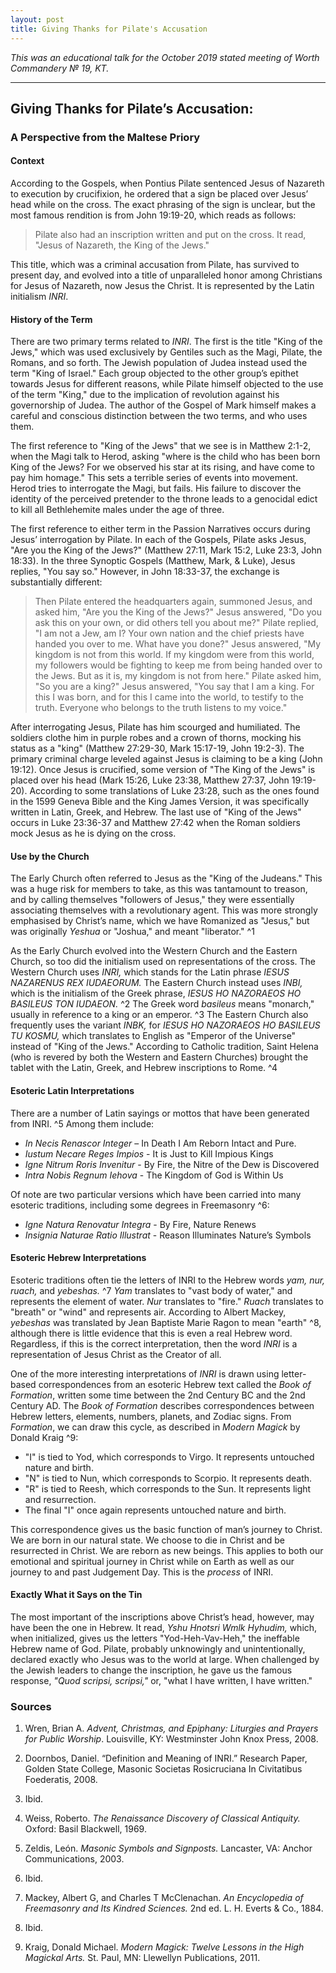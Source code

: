 ```yaml
---
layout: post
title: Giving Thanks for Pilate's Accusation
---
```


*This was an educational talk for the October 2019 stated meeting of Worth Commandery № 19, KT.*

* * *

## Giving Thanks for Pilate’s Accusation:
### A Perspective from the Maltese Priory

#### Context

According to the Gospels, when Pontius Pilate sentenced Jesus of Nazareth to execution by crucifixion, he ordered that a sign be placed over Jesus’ head while on the cross. The exact phrasing of the sign is unclear, but the most famous rendition is from John 19:19-20, which reads as follows:

> Pilate also had an inscription written and put on the cross. It read, "Jesus of Nazareth, the King of the Jews."

This title, which was a criminal accusation from Pilate, has survived to present day, and evolved into a title of unparalleled honor among Christians for Jesus of Nazareth, now Jesus the Christ. It is represented by the Latin initialism *INRI*.

#### History of the Term

There are two primary terms related to *INRI*. The first is the title "King of the Jews," which was used exclusively by Gentiles such as the Magi, Pilate, the Romans, and so forth. The Jewish population of Judea instead used the term "King of Israel." Each group objected to the other group’s epithet towards Jesus for different reasons, while Pilate himself objected to the use of the term "King," due to the implication of revolution against his governorship of Judea. The author of the Gospel of Mark himself makes a careful and conscious distinction between the two terms, and who uses them.

The first reference to "King of the Jews" that we see is in Matthew 2:1-2, when the Magi talk to Herod, asking "where is the child who has been born King of the Jews? For we observed his star at its rising, and have come to pay him homage." This sets a terrible series of events into movement. Herod tries to interrogate the Magi, but fails. His failure to discover the identity of the perceived pretender to the throne leads to a genocidal edict to kill all Bethlehemite males under the age of three.

The first reference to either term in the Passion Narratives occurs during Jesus’ interrogation by Pilate. In each of the Gospels, Pilate asks Jesus, "Are you the King of the Jews?" (Matthew 27:11, Mark 15:2, Luke 23:3, John 18:33). In the three Synoptic Gospels (Matthew, Mark, & Luke), Jesus replies, "You say so." However, in John 18:33-37, the exchange is substantially different:

> Then Pilate entered the headquarters again, summoned Jesus, and asked him, "Are you the King of the Jews?" Jesus answered, "Do you ask this on your own, or did others tell you about me?" Pilate replied, "I am not a Jew, am I? Your own nation and the chief priests have handed you over to me. What have you done?" Jesus answered, "My kingdom is not from this world. If my kingdom were from this world, my followers would be fighting to keep me from being handed over to the Jews. But as it is, my kingdom is not from here." Pilate asked him, "So you are a king?" Jesus answered, "You say that I am a king. For this I was born, and for this I came into the world, to testify to the truth. Everyone who belongs to the truth listens to my voice."

After interrogating Jesus, Pilate has him scourged and humiliated. The soldiers clothe him in purple robes and a crown of thorns, mocking his status as a "king" (Matthew 27:29-30, Mark 15:17-19, John 19:2-3). The primary criminal charge leveled against Jesus is claiming to be a king (John 19:12). Once Jesus is crucified, some version of "The King of the Jews" is placed over his head (Mark 15:26, Luke 23:38, Matthew 27:37, John 19:19-20). According to some translations of Luke 23:28, such as the ones found in the 1599 Geneva Bible and the King James Version, it was specifically written in Latin, Greek, and Hebrew. The last use of "King of the Jews" occurs in Luke 23:36-37 and Matthew 27:42 when the Roman soldiers mock Jesus as he is dying on the cross.

#### Use by the Church

The Early Church often referred to Jesus as the "King of the Judeans." This was a huge risk for members to take, as this was tantamount to treason, and by calling themselves "followers of Jesus," they were essentially associating themselves with a revolutionary agent. This was more strongly emphasised by Christ’s name, which we have Romanized as "Jesus," but was originally *Yeshua* or "Joshua," and meant "liberator." ^1

As the Early Church evolved into the Western Church and the Eastern Church, so too did the initialism used on representations of the cross. The Western Church uses *INRI,* which stands for the Latin phrase *IESUS NAZARENUS REX IUDAEORUM.* The Eastern Church instead uses *INBI,* which is the initialism of the Greek phrase, *IESUS HO NAZORAEOS HO BASILEUS TON IUDAEON.* ^2 The Greek word *basileus* means "monarch," usually in reference to a king or an emperor. ^3 The Eastern Church also frequently uses the variant *INBK,* for *IESUS HO NAZORAEOS HO BASILEUS TU KOSMU,* which translates to English as "Emperor of the Universe" instead of "King of the Jews." According to Catholic tradition, Saint Helena (who is revered by both the Western and Eastern Churches) brought the tablet with the Latin, Greek, and Hebrew inscriptions to Rome. ^4

#### Esoteric Latin Interpretations

There are a number of Latin sayings or mottos that have been generated from INRI. ^5 Among them include:
* *In Necis Renascor Integer* – In Death I Am Reborn Intact and Pure. 
* *Iustum Necare Reges Impios* - It is Just to Kill Impious Kings
* *Igne Nitrum Roris Invenitur* - By Fire, the Nitre of the Dew is Discovered
* *Intra Nobis Regnum Iehova* - The Kingdom of God is Within Us 

Of note are two particular versions which have been carried into many esoteric traditions, including some degrees in Freemasonry ^6:
* *Igne Natura Renovatur Integra* - By Fire, Nature Renews
* *Insignia Naturae Ratio Illustrat* -  Reason Illuminates Nature’s Symbols  

#### Esoteric Hebrew Interpretations

Esoteric traditions often tie the letters of INRI to the Hebrew words *yam,* *nur,* *ruach,* and *yebeshas.* ^7 *Yam* translates to "vast body of water," and represents the element of water. *Nur* translates to "fire." *Ruach* translates to "breath" or "wind" and represents air. According to Albert Mackey, *yebeshas* was translated by Jean Baptiste Marie Ragon to mean "earth" ^8, although there is little evidence that this is even a real Hebrew word. Regardless, if this is the correct interpretation, then the word *INRI* is a representation of Jesus Christ as the Creator of all. 

One of the more interesting interpretations of *INRI* is drawn using letter-based correspondences from an 
esoteric Hebrew text called the *Book of Formation*, written some time between the 2nd Century BC and the 
2nd Century AD. The *Book of Formation* describes correspondences between Hebrew letters, elements, numbers, 
planets, and Zodiac signs. From *Formation*, we can draw this cycle, as described in *Modern Magick* by Donald Kraig ^9:

* "I" is tied to Yod, which corresponds to Virgo. It represents untouched nature and birth.
* "N" is tied to Nun, which corresponds to Scorpio. It represents death.
* "R" is tied to Reesh, which corresponds to the Sun. It represents light and resurrection.
* The final "I" once again represents untouched nature and birth.

This correspondence gives us the basic function of man’s journey to Christ. We are born in our natural state. We choose to die in Christ and be resurrected in Christ. We are reborn as new beings. This applies to both our emotional and spiritual journey in Christ while on Earth as well as our journey to and past Judgement Day. This is the *process* of INRI.

#### Exactly What it Says on the Tin

The most important of the inscriptions above Christ’s head, however, may have been the one in Hebrew. It read, *Yshu Hnotsri Wmlk Hyhudim,* which, when initialized, gives us the letters "Yod-Heh-Vav-Heh," the ineffable Hebrew name of God. Pilate, probably unknowingly and unintentionally, declared exactly who Jesus was to the world at large. When challenged by the Jewish leaders to change the inscription, he gave us the famous response, *"Quod scripsi, scripsi,"* or, "what I have written, I have written."

### Sources

1. Wren, Brian A. *Advent, Christmas, and Epiphany: Liturgies and Prayers for Public Worship*. Louisville, KY: Westminster John Knox Press, 2008.

2. Doornbos, Daniel. “Definition and Meaning of INRI.” Research Paper, Golden State College, Masonic Societas Rosicruciana In Civitatibus Foederatis, 2008.

3. Ibid.

4. Weiss, Roberto. *The Renaissance Discovery of Classical Antiquity.* Oxford: Basil Blackwell, 1969.

5. Zeldis, León. *Masonic Symbols and Signposts.* Lancaster, VA: Anchor Communications, 2003.

6. Ibid.

7. Mackey, Albert G, and Charles T McClenachan. *An Encyclopedia of Freemasonry and Its Kindred Sciences.* 2nd ed. L. H. Everts & Co., 1884.

8. Ibid.

9. Kraig, Donald Michael. *Modern Magick: Twelve Lessons in the High Magickal Arts.* St. Paul, MN: Llewellyn Publications, 2011.
